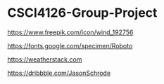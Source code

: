# CSCI4126-Group-Project

https://www.freepik.com/icon/wind_192756

https://fonts.google.com/specimen/Roboto

https://weatherstack.com

https://dribbble.com/JasonSchrode